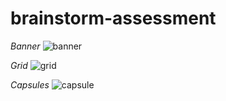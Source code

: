 # brainstorm-assessment

*Banner*
![banner](https://user-images.githubusercontent.com/66129867/211952610-60397aee-9b7a-42e5-8c92-6cc2a5f3a77f.png)

*Grid*
![grid](https://user-images.githubusercontent.com/66129867/211952731-f7ca3dd5-fde4-4df1-acb3-4e0a96230f6b.png)

*Capsules*
![capsule](https://user-images.githubusercontent.com/66129867/211952780-b00806e3-e3e0-4fc7-87a6-720258630f58.png)
